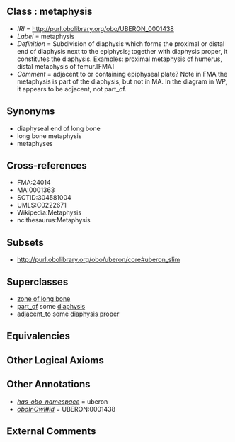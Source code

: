 
## Class : metaphysis

 * *IRI* = http://purl.obolibrary.org/obo/UBERON_0001438
 * *Label* = metaphysis
 * *Definition* = Subdivision of diaphysis which forms the proximal or distal end of diaphysis next to the epiphysis; together with diaphysis proper, it constitutes the diaphysis. Examples: proximal metaphysis of humerus, distal metaphysis of femur.[FMA]
 * *Comment* = adjacent to or containing epiphyseal plate? Note in FMA the metaphysis is part of the diaphysis, but not in MA. In the diagram in WP, it appears to be adjacent, not part_of.

## Synonyms

 * diaphyseal end of long bone
 * long bone metaphysis
 * metaphyses

## Cross-references

 * FMA:24014
 * MA:0001363
 * SCTID:304581004
 * UMLS:C0222671
 * Wikipedia:Metaphysis
 * ncithesaurus:Metaphysis

## Subsets

 * http://purl.obolibrary.org/obo/uberon/core#uberon_slim

## Superclasses

 * [zone of long bone](../../UBERON/55/UBERON_0005055.md)
 * [part_of](../../BFO/50/BFO_0000050.md) some [diaphysis](../../UBERON/69/UBERON_0004769.md)
 * [adjacent_to](../../RO/20/RO_0002220.md) some [diaphysis proper](../../UBERON/61/UBERON_0006861.md)

## Equivalencies


## Other Logical Axioms


## Other Annotations

 * *[has_obo_namespace](../../ce/oboInOwl#hasOBONamespace.md)* = uberon
 * *[oboInOwl#id](../../id/oboInOwl#id.md)* = UBERON:0001438

## External Comments

